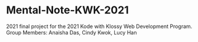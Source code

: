 # Mental-Note-KWK-2021
2021 final project for the 2021 Kode with Klossy Web Development Program. 
Group Members: Anaisha Das, Cindy Kwok, Lucy Han
